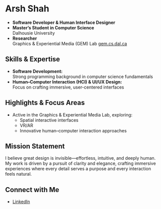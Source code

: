 # Arsh Shah

- **Software Developer & Human Interface Designer**  
- **Master’s Student in Computer Science**  
  Dalhousie University
- **Researcher**  
  Graphics & Experiential Media (GEM) Lab
  [gem.cs.dal.ca](https://gem.cs.dal.ca)

## Skills & Expertise
- **Software Development:**  
  Strong programming background in computer science fundamentals
- **Human–Computer Interaction (HCI) & UI/UX Design:**  
  Focus on crafting immersive, user-centered interfaces

## Highlights & Focus Areas
- Active in the Graphics & Experiential Media Lab, exploring:
  - Spatial interactive interfaces
  - VR/AR
  - Innovative human–computer interaction approaches

##  Mission Statement
I believe great design is invisible—effortless, intuitive, and deeply human. My work is driven by a pursuit of clarity and elegance, crafting immersive experiences where every detail serves a purpose and every interaction feels natural. 

## Connect with Me
- [LinkedIn](https://www.linkedin.com/in/arshshah07/)
